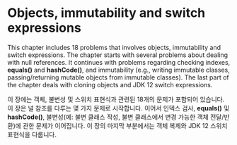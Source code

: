 # Objects, immutability and switch expressions

This chapter includes 18 problems that involves objects, immutability and switch expressions. The chapter starts with several problems about dealing with null references. It continues with problems regarding checking indexes, **equals()** and **hashCode()**, and immutability (e.g., writing immutable classes, passing/returning mutable objects from immutable classes). The last part of the chapter deals with cloning objects and JDK 12 switch expressions.

이 장에는 객체, 불변성 및 스위치 표현식과 관련된 18개의 문제가 포함되어 있습니다. 이 장은 널 참조를 다루는 몇 가지 문제로 시작합니다. 이어서 인덱스 검사, **equals()** 및 **hashCode()**, 불변성(예: 불변 클래스 작성, 불변 클래스에서 변경 가능한 객체 전달/반환)에 관한 문제가 이어집니다. 이 장의 마지막 부분에서는 객체 복제와 JDK 12 스위치 표현식을 다룹니다.
